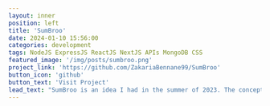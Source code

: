 ```yaml
---
layout: inner
position: left
title: 'SumBroo'
date: 2024-01-10 15:56:00
categories: development
tags: NodeJS ExpressJS ReactJS NextJS APIs MongoDB CSS
featured_image: '/img/posts/sumbroo.png'
project_link: 'https://github.com/ZakariaBennane99/SumBroo'
button_icon: 'github'
button_text: 'Visit Project'
lead_text: "SumBroo is an idea I had in the summer of 2023. The concept? Applying the idea of blog posting to social media, but on a larger scale. I couldn't move forward with this project as I reached out to hundreds of social media creators (mainly Pinteresters) and most couldn't see the value of the platform, so I had to shut it down."
---
```

